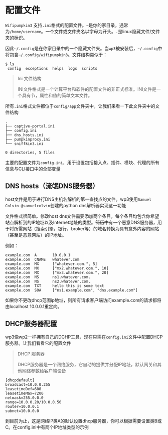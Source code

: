 # 配置文件

`Wifipumpkin3` 支持`.ini`格式的配置文件。`~`是你的家目录，通常为`/home/username`。一个文件或文件夹名以字母为开头。`.`是linux隐藏文件/文件夹的标识。

因此`~/.config`是在你家目录中的一个隐藏文件夹。当`wp3`被安装后，`~/.config`中将包含`~/.config/wifipumpkin3`。文件结构类似于：

```text
$ ls 
 config  exceptions  helps  logs  scripts
```

> Ini 文件结构
>
> INI文件格式是一个计算平台和软件的配置文件的非正式标准。INI文件是一个具有节，属性和值的简单文本文件。

所有`.ini`格式文件都位于`config/app`文件夹中，让我们来看一下此文件夹中的文件结构

```text
.
├── captive-portal.ini
├── config.ini
├── dns_hosts.ini
├── pumpkinproxy.ini
└── sniffkin3.ini

0 directories, 5 files
```

主要的配置文件为`config.ini`，用于设置包括接入点、插件、模块、代理的所有信息与CLI接口中的全部变量

## DNS hosts（流氓DNS服务器）

host文件是用于进行DNS主机名解析的第一查找点的文件。wp3使用`Samuel Colvin @samuelcolvin`创建的python dns解析器实现这一功能

文件格式很简单。修改host dns文件需要添加两个条目，每个条目均包含你希望站点解析到的IP地址以及Internet地址的类型。~~简历中~~有一个恶意DNS服务器，用于将所需网站（搜索引擎，银行，broker等）的域名转换为具有意外内容的网站（甚至是恶意网站）的IP地址。

例如：

```text
example.com  A       10.0.0.1
example.com  CNAME   whatever.com
example.com  MX      ["whatever.com.", 5]
example.com  MX      ["mx2.whatever.com.", 10]
example.com  MX      ["mx3.whatever.com.", 20]
example.com  NS      ns1.whatever.com.
example.com  NS      ns2.whatever.com.
example.com  TXT     hello this is some text
example.com  SOA     ["ns1.example.com", "dns.example.com"]
```

如果你不更改dhcp范围ip地址，则所有请求客户端访问example.com的请求都将由localhost 10.0.0.1重定向。

## DHCP服务器配置

wp3像wp2一样拥有自己的DCHP工具，现在只需在`config.ini`文件中配置DHCP服务器。让我们看看它的配置文件

> DHCP 服务器
>
> DHCP服务器是一个网络服务，它自动的提供并分配IP地址，默认网关和其他网络参数给客户端设备

```text
[dhcpdefault]
broadcast=10.0.0.255
leasetimeDef=600
leasetimeMax=7200
netmask=255.0.0.0
range=10.0.0.20/10.0.0.50
router=10.0.0.1
subnet=10.0.0.0
```

到目前为止，这是网络IP类A的默认设置dhcp服务器，你可以根据需要设置类B或C。在config.ini中有两个IP地址类型的示例


